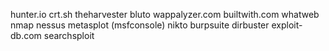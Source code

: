 
hunter.io
crt.sh
theharvester
bluto
wappalyzer.com
builtwith.com
whatweb
nmap
nessus
metasplot (msfconsole)
nikto
burpsuite
dirbuster
exploit-db.com
searchsploit


<!--stackedit_data:
eyJoaXN0b3J5IjpbLTE1MjIzMzc5OCwxODkyNjk1NDM2LDM3Nz
cyNjg1MSwtMTU3MTkyMTYxMCwtNDAzODI0NDIzLC0zNDIwNTQ5
MjIsMTU5MzMxMjE3MCwtODA5NTU3NzM4LDY0MjIwMTgwMywyOD
c2NjYzOThdfQ==
-->